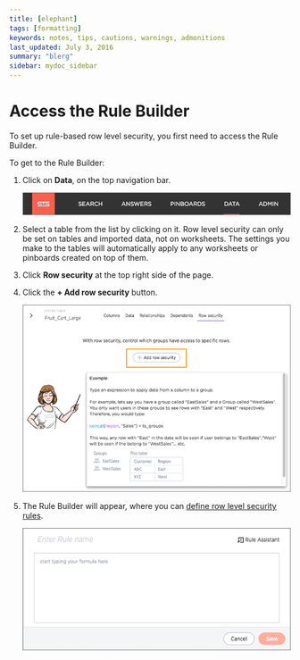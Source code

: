 ```yaml
---
title: [elephant]
tags: [formatting]
keywords: notes, tips, cautions, warnings, admonitions
last_updated: July 3, 2016
summary: "blerg"
sidebar: mydoc_sidebar
---
```

# Access the Rule Builder

To set up rule-based row level security, you first need to access the Rule Builder.

To get to the Rule Builder:

1.   Click on **Data**, on the top navigation bar. 

     ![](../../shared/conrefs/../../images/data_icon.png "Data") 

2.   Select a table from the list by clicking on it. Row level security can only be set on tables and imported data, not on worksheets. The settings you make to the tables will automatically apply to any worksheets or pinboards created on top of them.
3.   Click **Row security** at the top right side of the page. 
4.   Click the **+ Add row security** button. 

     ![](../../images/add_row_security.png "Add row security") 

5.   The Rule Builder will appear, where you can [define row level security rules](define_rls_rules.html#). 

     ![](../../images/rls_rule_builder.png "The Rule Builder") 


